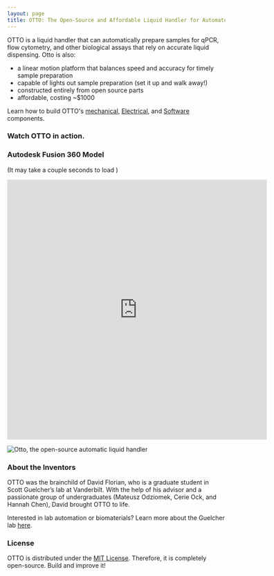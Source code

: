 ```yaml
---
layout: page
title: OTTO: The Open-Source and Affordable Liquid Handler for Automated Micropipetting
---
```


OTTO is a liquid handler that can automatically prepare samples for qPCR, flow cytometry, and other biological assays that rely on accurate liquid dispensing. Otto is also:
* a linear motion platform that balances speed and accuracy for timely sample preparation
* capable of lights out sample preparation (set it up and walk away!)
* constructed entirely from open source parts
* affordable, costing ~$1000 

Learn how to build OTTO's [<i class="fad fa-cogs"></i> mechanical](/mechanical), [<i class="fas fa-outlet"></i> Electrical](/electrical), and [<i class="fad fa-code"></i> Software](/software) components.

### <i class="fab fa-youtube"></i> Watch OTTO in action. 

### <i class="fas fa-cube"></i> Autodesk Fusion 360 Model 
(It may take a couple seconds to load <i class="fad fa-spinner"></i>)
<iframe src="https://myhub.autodesk360.com/ue2df3503/shares/public/SH56a43QTfd62c1cd96832754d64d89c2831?mode=embed" width="600" height="600" allowfullscreen="true" webkitallowfullscreen="true" mozallowfullscreen="true"  frameborder="0"></iframe>

![Otto, the open-source automatic liquid handler](/assets/img/overview/OTTO.png)

### <i class="fas fa-users"></i> About the Inventors
OTTO was the brainchild of David Florian, who is a graduate student in Scott Guelcher’s lab at Vanderbilt. With the help of his advisor and a passionate group of undergraduates (Mateusz Odziomek, Cerie Ock, and Hannah Chen), David brought OTTO to life.

Interested in lab automation or biomaterials? Learn more about the Guelcher lab [here](https://my.vanderbilt.edu/guelcherlab/).


### <i class="fad fa-file-certificate"></i> License
OTTO is distributed under the [MIT License](https://github.com/DrD-Flo/OTTO/blob/master/LICENSE). Therefore, it is completely open-source. Build and improve it!

